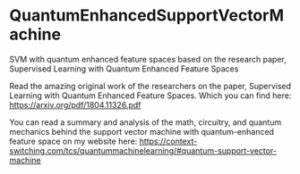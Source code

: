 # QuantumEnhancedSupportVectorMachine
SVM with quantum enhanced feature spaces based on the research paper, Supervised Learning with Quantum Enhanced Feature Spaces 

Read the amazing original work of the researchers on the paper, Supervised Learning with Quantum Enhanced Feature Spaces. Which you can find here: https://arxiv.org/pdf/1804.11326.pdf

You can read a summary and analysis of the math, circuitry, and quantum mechanics behind the support vector machine with quantum-enhanced feature space on my website here: https://context-switching.com/tcs/quantummachinelearning/#quantum-support-vector-machine
